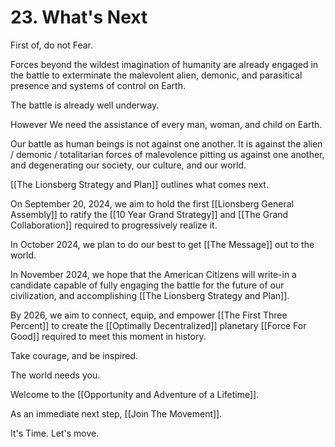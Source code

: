 # 23. What's Next

First of, do not Fear. 

Forces beyond the wildest imagination of humanity are already engaged in the battle to exterminate the malevolent alien, demonic, and parasitical presence and systems of control on Earth. 

The battle is already well underway. 

However We need the assistance of every man, woman, and child on Earth. 

Our battle as human beings is not against one another. It is against the alien / demonic / totalitarian forces of malevolence pitting us against one another, and degenerating our society, our culture, and our world. 

[[The Lionsberg Strategy and Plan]] outlines what comes next. 

On September 20, 2024, we aim to hold the first [[Lionsberg General Assembly]] to ratify the [[10 Year Grand Strategy]] and [[The Grand Collaboration]] required to progressively realize it. 

In October 2024, we plan to do our best to get [[The Message]] out to the world. 

In November 2024, we hope that the American Citizens will write-in a candidate capable of fully engaging the battle for the future of our civilization, and accomplishing [[The Lionsberg Strategy and Plan]]. 

By 2026, we aim to connect, equip, and empower [[The First Three Percent]] to create the [[Optimally Decentralized]] planetary [[Force For Good]] required to meet this moment in history. 

Take courage, and be inspired. 

The world needs you. 

Welcome to the [[Opportunity and Adventure of a Lifetime]]. 

As an immediate next step, [[Join The Movement]]. 

It's Time. Let's move. 
